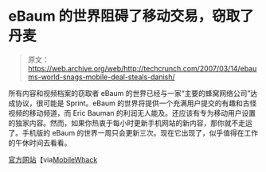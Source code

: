# eBaum 的世界阻碍了移动交易，窃取了丹麦

> 原文：<https://web.archive.org/web/http://techcrunch.com/2007/03/14/ebaums-world-snags-mobile-deal-steals-danish/>

所有内容和视频档案的窃取者 eBaum 的世界已经与一家“主要的蜂窝网络公司”达成协议，很可能是 Sprint。eBaum 的世界将提供一个充满用户提交的有趣和古怪视频的移动频道，而 Eric Bauman 的利润无人能及。还应该有专为移动用户设置的独家内容。然而，如果你热衷于每小时更新手机网站的新内容，那你就不走运了。手机版的 eBaum 的世界一周只会更新三次。现在它出现了，似乎值得在工作的午休时间去看看。

[官方网站](https://web.archive.org/web/20150911003806/http://mobile.ebaumsworld.com/)【via[MobileWhack](https://web.archive.org/web/20150911003806/http://www.mobilewhack.com/ebaums-world-goes-mobile/)
